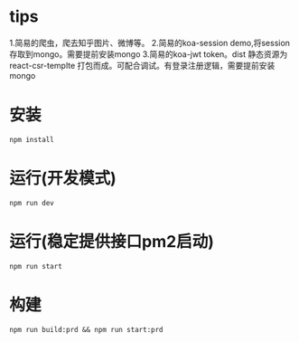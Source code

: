 # tips

1.简易的爬虫，爬去知乎图片、微博等。
2.简易的koa-session demo,将session存取到mongo。需要提前安装mongo
3.简易的koa-jwt token。dist 静态资源为react-csr-templte 打包而成。可配合调试。有登录注册逻辑，需要提前安装mongo

# 安装

`npm install`

# 运行(开发模式)

`npm run dev` 

# 运行(稳定提供接口pm2启动)

`npm run start` 

# 构建

`npm run build:prd && npm run start:prd`
